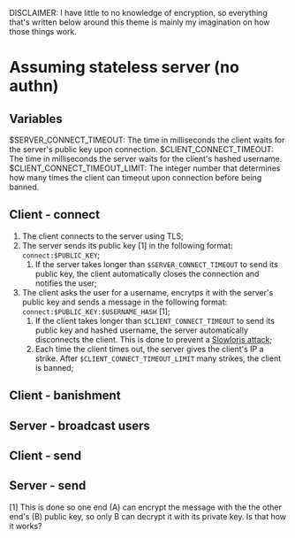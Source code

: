 DISCLAIMER: I have little to no knowledge of encryption, so everything that's written below around this theme is mainly my imagination on how those things work.

# Assuming stateless server (no authn)

## Variables

$SERVER_CONNECT_TIMEOUT: The time in milliseconds the client waits for the server's public key upon connection.
$CLIENT_CONNECT_TIMEOUT: The time in milliseconds the server waits for the client's hashed username.
$CLIENT_CONNECT_TIMEOUT_LIMIT: The integer number that determines how many times the client can timeout upon connection before being banned.

## Client - connect

1. The client connects to the server using TLS;
2. The server sends its public key [1] in the following format: `connect:$PUBLIC_KEY`;
    1. If the server takes longer than `$SERVER_CONNECT_TIMEOUT` to send its public key, the client automatically closes the connection and notifies the user;
3. The client asks the user for a username, encrytps it with the server's public key and sends a message in the following format: `connect:$PUBLIC_KEY:$USERNAME_HASH` [1];
    1. If the client takes longer than `$CLIENT_CONNECT_TIMEOUT` to send its public key and hashed username, the server automatically disconnects the client. This is done to
    prevent a [Slowloris attack](https://www.cloudflare.com/learning/ddos/ddos-attack-tools/slowloris/);
    2. Each time the client times out, the server gives the client's IP a strike. After `$CLIENT_CONNECT_TIMEOUT_LIMIT` many strikes, the client is banned;

## Client - banishment

## Server - broadcast users

## Client - send

## Server - send

[1] This is done so one end (A) can encrypt the message with the the other end's (B) public key, so only B can decrypt it with its private key. Is that how it works?
